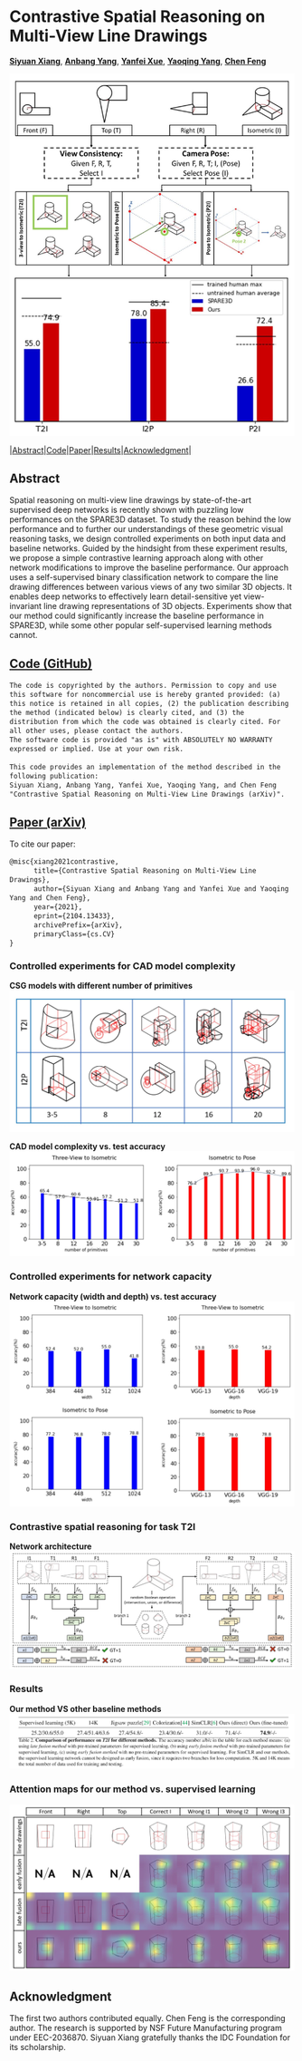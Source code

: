 
# Contrastive Spatial Reasoning on Multi-View Line Drawings

[**Siyuan Xiang**](https://www.linkedin.com/in/siyuanxiang/), [**Anbang Yang**](https://www.linkedin.com/in/anbang-yang/), [**Yanfei Xue**](https://www.linkedin.com/in/yanfei-xue-a6aa511b2/), [**Yaoqing Yang**](https://sites.google.com/site/yangyaoqingcmu/), [**Chen Feng**](https://engineering.nyu.edu/faculty/chen-feng)

![Overview](https://raw.githubusercontent.com/ai4ce/Contrastive-SPARE3D/main/docs/figs/teaser_fig_cut.jpg?token=AKI7ZKME7LQP3J77RHTC6R3ASRRXK)


|[Abstract](#abstract)|[Code](#code-github)|[Paper](#paper-arxiv)|[Results](#results)|[Acknowledgment](#acknowledgment)|

## Abstract
Spatial reasoning on multi-view line drawings by state-of-the-art supervised deep networks is recently shown with puzzling low performances on the SPARE3D dataset. To study the reason behind the low performance and to further our understandings of these geometric visual reasoning tasks, we design controlled experiments on both input data and baseline networks. Guided by the hindsight from these experiment results, we propose a simple contrastive learning approach along with other network modifications to improve the baseline performance. Our approach uses a self-supervised binary classification network to compare the line drawing differences between various views of any two similar 3D objects. It enables deep networks to effectively learn detail-sensitive yet view-invariant line drawing representations of 3D objects. Experiments show that our method could significantly increase the baseline performance in SPARE3D, while some other popular self-supervised learning methods cannot.

## [Code (GitHub)](https://github.com/ai4ce/Contrastive-SPARE3D)
```
The code is copyrighted by the authors. Permission to copy and use this software for noncommercial use is hereby granted provided: (a) this notice is retained in all copies, (2) the publication describing the method (indicated below) is clearly cited, and (3) the distribution from which the code was obtained is clearly cited. For all other uses, please contact the authors.
The software code is provided "as is" with ABSOLUTELY NO WARRANTY expressed or implied. Use at your own risk.

This code provides an implementation of the method described in the following publication: 
Siyuan Xiang, Anbang Yang, Yanfei Xue, Yaoqing Yang, and Chen Feng    
"Contrastive Spatial Reasoning on Multi-View Line Drawings (arXiv)". 
``` 
## [Paper (arXiv)](https://arxiv.org/abs/2104.13433)
To cite our paper:
```
@misc{xiang2021contrastive,
      title={Contrastive Spatial Reasoning on Multi-View Line Drawings}, 
      author={Siyuan Xiang and Anbang Yang and Yanfei Xue and Yaoqing Yang and Chen Feng},
      year={2021},
      eprint={2104.13433},
      archivePrefix={arXiv},
      primaryClass={cs.CV}
}
```

### Controlled experiments for CAD model complexity
**CSG models with different number of primitives**
![env](https://raw.githubusercontent.com/ai4ce/Contrastive-SPARE3D/main/docs/figs/model_complexity_examples.JPG?token=AKI7ZKNUMDRUPT3UVKE25FDASRSEK)

**CAD model complexity vs. test accuracy**
![rel](https://raw.githubusercontent.com/ai4ce/Contrastive-SPARE3D/main/docs/figs/CSG_results.JPG?token=AKI7ZKOWZZFGDL77MUBSQGDASRSOM)

### Controlled experiments for network capacity
**Network capacity (width and depth) vs. test accuracy**
![rel](https://raw.githubusercontent.com/ai4ce/Contrastive-SPARE3D/main/docs/figs/width_depth_cropped.JPG?token=AKI7ZKNWOF2EYJ7LLOMT6TLASRSTS)


### Contrastive spatial reasoning for task T2I 
**Network architecture**
![net](https://raw.githubusercontent.com/ai4ce/Contrastive-SPARE3D/main/docs/figs/network_architecture_simple_model.JPG?token=AKI7ZKILZXQLTMR24WAYBXDASRSZW)

### Results
**Our method VS other baseline methods**
![Baseline_curve](https://raw.githubusercontent.com/ai4ce/Contrastive-SPARE3D/main/docs/figs/contrastive_vs_other.JPG?token=AKI7ZKKVE56N2Y7MK5JQA7LASRTA4)

### Attention maps for our method vs. supervised learning
![attn](https://raw.githubusercontent.com/ai4ce/Contrastive-SPARE3D/main/docs/figs/attention_example.JPG?token=AKI7ZKL7NU7MPKBDTEYNXVDASRTF6)

## Acknowledgment
The first two authors contributed equally. Chen Feng is the corresponding author. The research is supported by NSF Future Manufacturing program under EEC-2036870. Siyuan Xiang gratefully thanks the IDC Foundation for its scholarship. 
